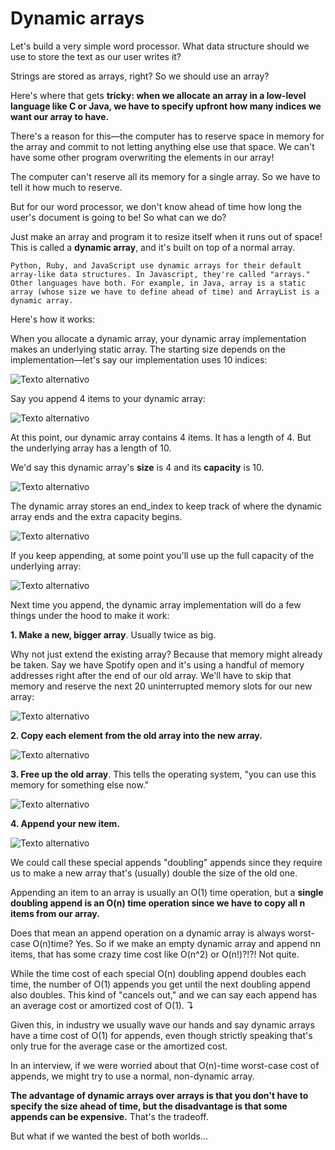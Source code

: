 # Dynamic arrays

Let's build a very simple word processor. What data structure should we use to store the text as our user writes it?

Strings are stored as arrays, right? So we should use an array?

Here's where that gets **tricky: when we allocate an array in a low-level language like C or Java, we have to specify upfront how many indices we want our array to have.**

There's a reason for this—the computer has to reserve space in memory for the array and commit to not letting anything else use that space. We can't have some other program overwriting the elements in our array!

The computer can't reserve all its memory for a single array. So we have to tell it how much to reserve.

But for our word processor, we don't know ahead of time how long the user's document is going to be! So what can we do?

Just make an array and program it to resize itself when it runs out of space! This is called a **dynamic array**, and it's built on top of a normal array.

~~~
Python, Ruby, and JavaScript use dynamic arrays for their default array-like data structures. In Javascript, they're called "arrays." Other languages have both. For example, in Java, array is a static array (whose size we have to define ahead of time) and ArrayList is a dynamic array.
~~~

Here's how it works:

When you allocate a dynamic array, your dynamic array implementation makes an underlying static array. The starting size depends on the implementation—let's say our implementation uses 10 indices:

![Texto alternativo](img/24.jpg)

Say you append 4 items to your dynamic array:

![Texto alternativo](img/25.jpg)

At this point, our dynamic array contains 4 items. It has a length of 4. But the underlying array has a length of 10.

We'd say this dynamic array's **size** is 4 and its **capacity** is 10.

![Texto alternativo](img/55.jpg)

The dynamic array stores an end_index to keep track of where the dynamic array ends and the extra capacity begins.

![Texto alternativo](img/26.jpg)

If you keep appending, at some point you'll use up the full capacity of the underlying array:

![Texto alternativo](img/27.jpg)

Next time you append, the dynamic array implementation will do a few things under the hood to make it work:

**1. Make a new, bigger array**. Usually twice as big.


Why not just extend the existing array? Because that memory might already be taken. Say we have Spotify open and it's using a handful of memory addresses right after the end of our old array. We'll have to skip that memory and reserve the next 20 uninterrupted memory slots for our new array:

![Texto alternativo](img/28.jpg)

**2. Copy each element from the old array into the new array.**

![Texto alternativo](img/29.jpg)

**3. Free up the old array**. This tells the operating system, "you can use this memory for something else now."

![Texto alternativo](img/30.jpg)

**4. Append your new item.**

![Texto alternativo](img/56.jpg)

We could call these special appends "doubling" appends since they require us to make a new array that's (usually) double the size of the old one.

Appending an item to an array is usually an O(1) time operation, but a **single doubling append is an O(n) time operation since we have to copy all n items from our array.**

Does that mean an append operation on a dynamic array is always worst-case O(n)time? Yes. So if we make an empty dynamic array and append nn items, that has some crazy time cost like O(n^2) or O(n!)?!?! Not quite.

While the time cost of each special O(n) doubling append doubles each time, the number of O(1) appends you get until the next doubling append also doubles. This kind of "cancels out," and we can say each append has an average cost or amortized cost of O(1). ↴

Given this, in industry we usually wave our hands and say dynamic arrays have a time cost of O(1) for appends, even though strictly speaking that's only true for the average case or the amortized cost.

In an interview, if we were worried about that O(n)-time worst-case cost of appends, we might try to use a normal, non-dynamic array.

**The advantage of dynamic arrays over arrays is that you don't have to specify the size ahead of time, but the disadvantage is that some appends can be expensive.** That's the tradeoff.

But what if we wanted the best of both worlds...
